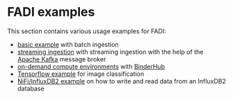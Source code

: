 FADI examples
=========

This section contains various usage examples for FADI:

* [basic example](/USERGUIDE.md) with batch ingestion
* [streaming ingestion](examples/kafka/README.md) with streaming ingestion with the help of the [Apache Kafka](https://kafka.apache.org) message broker
* [on-demand compute environments](examples/binderhub/README.md) with [BinderHub](https://binderhub.readthedocs.io/en/latest/)
* [Tensorflow example](examples/tensorflow/README.md) for image classification
* [NiFi/InfluxDB2 example](examples/influxDB2-nifi/README.md) on how to write and read data from an InfluxDB2 database